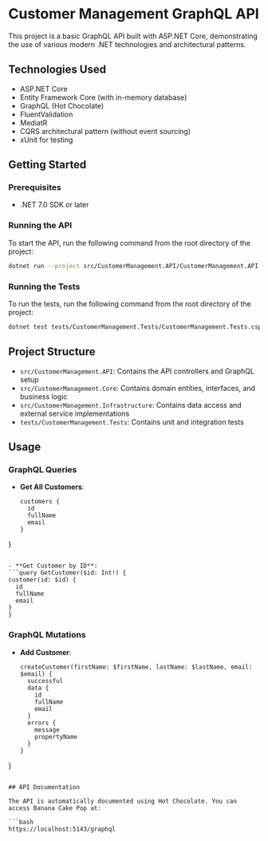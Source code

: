 # Customer Management GraphQL API

This project is a basic GraphQL API built with ASP.NET Core, demonstrating the use of various modern .NET technologies and architectural patterns.

## Technologies Used

- ASP.NET Core
- Entity Framework Core (with in-memory database)
- GraphQL (Hot Chocolate)
- FluentValidation
- MediatR
- CQRS architectural pattern (without event sourcing)
- xUnit for testing

## Getting Started

### Prerequisites

- .NET 7.0 SDK or later

### Running the API

To start the API, run the following command from the root directory of the project:

```bash
dotnet run --project src/CustomerManagement.API/CustomerManagement.API.csproj
```

### Running the Tests

To run the tests, run the following command from the root directory of the project:

```bash
dotnet test tests/CustomerManagement.Tests/CustomerManagement.Tests.csproj
```

## Project Structure

- `src/CustomerManagement.API`: Contains the API controllers and GraphQL setup
- `src/CustomerManagement.Core`: Contains domain entities, interfaces, and business logic
- `src/CustomerManagement.Infrastructure`: Contains data access and external service implementations
- `tests/CustomerManagement.Tests`: Contains unit and integration tests

## Usage

### GraphQL Queries

- **Get All Customers**:
  ```query GetAllCustomers {
  customers {
    id
    fullName
    email
  }
}
  ```

- **Get Customer by ID**:
  ```query GetCustomer($id: Int!) {
  customer(id: $id) {
    id
    fullName
    email
  }
}
  ```

### GraphQL Mutations

- **Add Customer**:
  ```mutation CreateCustomer($firstName: String!, $lastName: String!, $email: String!) {
  createCustomer(firstName: $firstName, lastName: $lastName, email: $email) {
    successful
    data {
      id
      fullName
      email
    }
    errors {
      message
      propertyName
    }
  }
}
  ```

## API Documentation

The API is automatically documented using Hot Chocolate. You can access Banana Cake Pop at:

```bash
https://localhost:5143/graphql
```